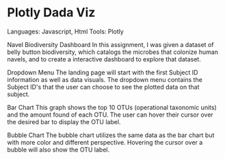 # Plotly Dada Viz
 
Languages: Javascript, Html
Tools: Plotly
 
Navel Biodiversity Dashboard
In this assignment, I was given a dataset of belly button biodiversity, which catalogs the microbes that colonize human navels, and to create a interactive dashboard to explore   that dataset.

Dropdown Menu
The landing page will start with the first Subject ID information as well as data visuals. The dropdown menu contains the Subject ID's that the user can choose to see the plotted data on that subject. 

Bar Chart
This graph shows the top 10 OTUs (operational taxonomic units) and the amount found of each OTU. The user can hover their cursor over the desired bar to display the OTU label.

Bubble Chart
The bubble chart utilizes the same data as the bar chart but with more color and different perspective. Hovering the cursor over a bubble will also show the OTU label.
